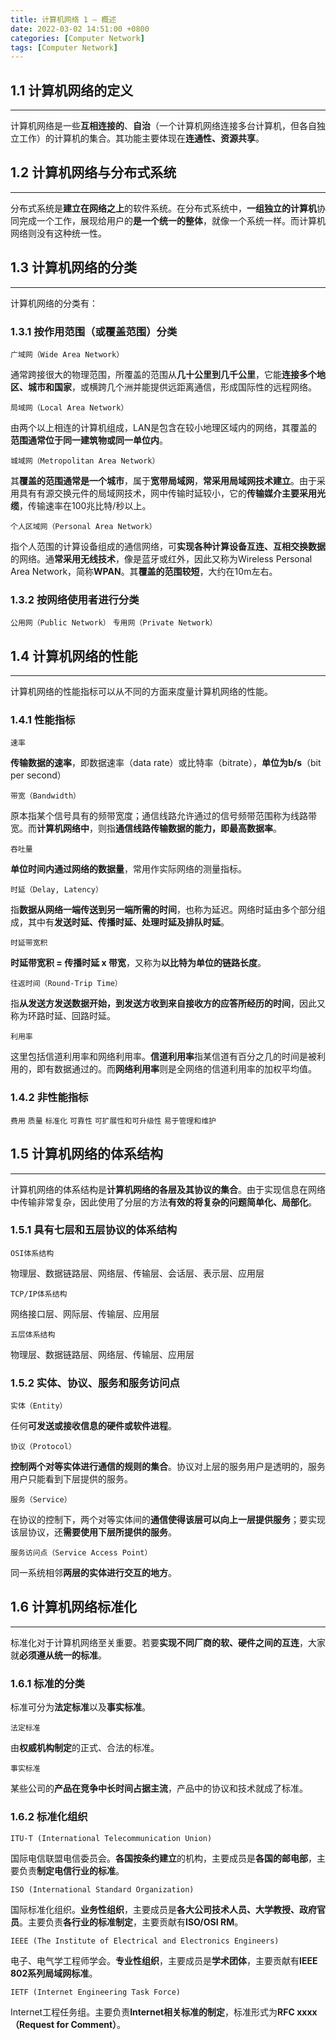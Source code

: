 ```yaml
---
title: 计算机网络 1 — 概述
date: 2022-03-02 14:51:00 +0800
categories: [Computer Network]
tags: [Computer Network]
---
```


## **1.1 计算机网络的定义**

---

计算机网络是一些**互相连接的**、**自治**（一个计算机网络连接多台计算机，但各自独立工作）的计算机的集合。其功能主要体现在**连通性、资源共享**。



## **1.2 计算机网络与分布式系统**

---

分布式系统是**建立在网络之上**的软件系统。在分布式系统中，**一组独立的计算机**协同完成一个工作，展现给用户的**是一个统一的整体**，就像一个系统一样。而计算机网络则没有这种统一性。



## **1.3 计算机网络的分类**

---

计算机网络的分类有：

### **1.3.1 按作用范围（或覆盖范围）分类**

`广域网（Wide Area Network）`

通常跨接很大的物理范围，所覆盖的范围从**几十公里到几千公里**，它能**连接多个地区、城市和国家**，或横跨几个洲并能提供远距离通信，形成国际性的远程网络。

`局域网（Local Area Network）`

由两个以上相连的计算机组成，LAN是包含在较小地理区域内的网络，其覆盖的**范围通常位于同一建筑物或同一单位内**。

`城域网（Metropolitan Area Network）`

其**覆盖的范围通常是一个城市**，属于**宽带局域网**，**常采用局域网技术建立**。由于采用具有有源交换元件的局域网技术，网中传输时延较小，它的**传输媒介主要采用光缆**，传输速率在100兆比特/秒以上。

`个人区域网（Personal Area Network）`

指个人范围的计算设备组成的通信网络，可**实现各种计算设备互连、互相交换数据**的网络。通**常采用无线技术**，像是蓝牙或红外，因此又称为Wireless Personal Area Network，简称**WPAN**。其**覆盖的范围较短**，大约在10m左右。



### **1.3.2 按网络使用者进行分类**

`公用网（Public Network）` `专用网（Private Network）`



## **1.4 计算机网络的性能**

---

计算机网络的性能指标可以从不同的方面来度量计算机网络的性能。

### **1.4.1 性能指标**

`速率`

**传输数据的速率**，即数据速率（data rate）或比特率（bitrate），**单位为b/s**（bit per second）

`带宽（Bandwidth）`

原本指某个信号具有的频带宽度；通信线路允许通过的信号频带范围称为线路带宽。而**计算机网络中**，则指**通信线路传输数据的能力，即最高数据率**。

`吞吐量`

**单位时间内通过网络的数据量**，常用作实际网络的测量指标。

`时延（Delay, Latency）`

指**数据从网络一端传送到另一端所需的时间**，也称为延迟。网络时延由多个部分组成，其中有**发送时延、传播时延、处理时延及排队时延**。

`时延带宽积`

**时延带宽积 = 传播时延 x 带宽**，又称为**以比特为单位的链路长度**。

`往返时间（Round-Trip Time）`

指**从发送方发送数据开始，到发送方收到来自接收方的应答所经历的时间**，因此又称为环路时延、回路时延。

`利用率`

这里包括信道利用率和网络利用率。**信道利用率**指某信道有百分之几的时间是被利用的，即有数据通过的。而**网络利用率**则是全网络的信道利用率的加权平均值。



### **1.4.2 非性能指标**

`费用` `质量` `标准化` `可靠性` `可扩展性和可升级性` `易于管理和维护`



## **1.5 计算机网络的体系结构**

---

计算机网络的体系结构是**计算机网络的各层及其协议的集合**。由于实现信息在网络中传输非常复杂，因此使用了分层的方法**有效的将复杂的问题简单化、局部化**。



### **1.5.1 具有七层和五层协议的体系结构**

`OSI体系结构`

物理层、数据链路层、网络层、传输层、会话层、表示层、应用层

`TCP/IP体系结构`

网络接口层、网际层、传输层、应用层

`五层体系结构`

物理层、数据链路层、网络层、传输层、应用层



### **1.5.2 实体、协议、服务和服务访问点**

`实体（Entity）`

任何**可发送或接收信息的硬件或软件进程**。

`协议（Protocol）`

**控制两个对等实体进行通信的规则的集合**。协议对上层的服务用户是透明的，服务用户只能看到下层提供的服务。

`服务（Service）`

在协议的控制下，两个对等实体间的**通信使得该层可以向上一层提供服务**；要实现该层协议，还**需要使用下层所提供的服务**。

`服务访问点（Service Access Point）`

同一系统相邻**两层的实体进行交互的地方**。



## **1.6 计算机网络标准化**

---

标准化对于计算机网络至关重要。若要**实现不同厂商的软、硬件之间的互连**，大家就**必须遵从统一的标准**。



### **1.6.1 标准的分类**

标准可分为**法定标准**以及**事实标准**。

`法定标准`

由**权威机构制定**的正式、合法的标准。

`事实标准`

某些公司的**产品在竞争中长时间占据主流**，产品中的协议和技术就成了标准。



### **1.6.2 标准化组织**

`ITU-T (International Telecommunication Union)`

国际电信联盟电信委员会。**各国按条约建立**的机构，主要成员是**各国的邮电部**，主要负责**制定电信行业的标准**。

`ISO (International Standard Organization)` 

国际标准化组织。**业务性组织**，主要成员是**各大公司技术人员、大学教授、政府官员**。主要负责**各行业的标准制定**，主要贡献有**ISO/OSI RM**。

`IEEE (The Institute of Electrical and Electronics Engineers)`

电子、电气学工程师学会。**专业性组织**，主要成员是**学术团体**，主要贡献有**IEEE 802系列局域网标准**。

`IETF (Internet Engineering Task Force)`

Internet工程任务组。主要负责**Internet相关标准的制定**，标准形式为**RFC xxxx（Request for Comment）**。